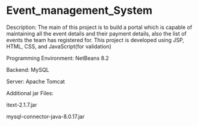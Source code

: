 # Event_management_System

Description: The main of this project is to build a portal which is capable of maintaining all the event details and their payment details, also the list of events the team
has registered for. This project is developed using JSP, HTML, CSS, and JavaScript(for validation)

Programming Environment: NetBeans 8.2

Backend: MySQL

Server: Apache Tomcat

Additional jar Files:

itext-2.1.7.jar

mysql-connector-java-8.0.17.jar
